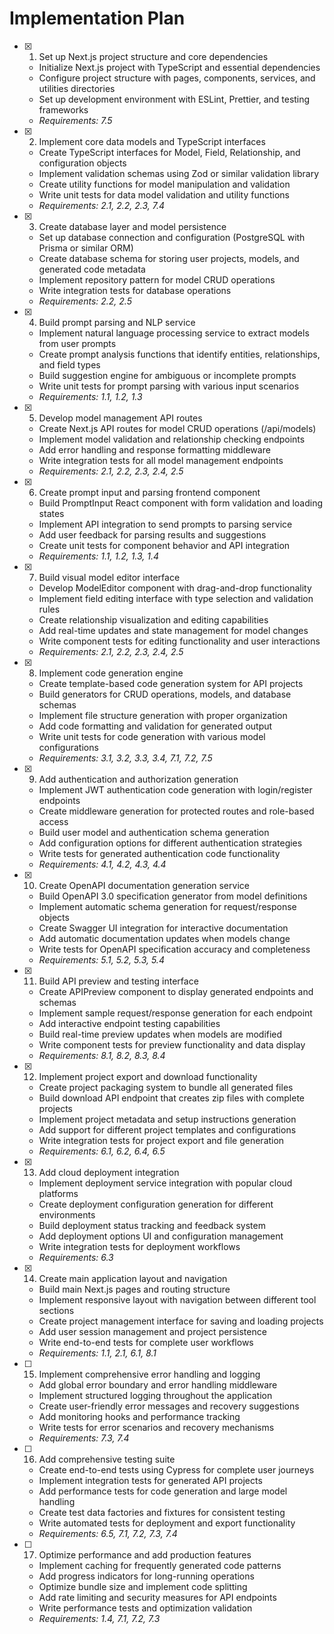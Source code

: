 # Implementation Plan

- [x] 1. Set up Next.js project structure and core dependencies
  - Initialize Next.js project with TypeScript and essential dependencies
  - Configure project structure with pages, components, services, and utilities directories
  - Set up development environment with ESLint, Prettier, and testing frameworks
  - _Requirements: 7.5_

- [x] 2. Implement core data models and TypeScript interfaces
  - Create TypeScript interfaces for Model, Field, Relationship, and configuration objects
  - Implement validation schemas using Zod or similar validation library
  - Create utility functions for model manipulation and validation
  - Write unit tests for data model validation and utility functions
  - _Requirements: 2.1, 2.2, 2.3, 7.4_

- [x] 3. Create database layer and model persistence
  - Set up database connection and configuration (PostgreSQL with Prisma or similar ORM)
  - Create database schema for storing user projects, models, and generated code metadata
  - Implement repository pattern for model CRUD operations
  - Write integration tests for database operations
  - _Requirements: 2.2, 2.5_

- [x] 4. Build prompt parsing and NLP service
  - Implement natural language processing service to extract models from user prompts
  - Create prompt analysis functions that identify entities, relationships, and field types
  - Build suggestion engine for ambiguous or incomplete prompts
  - Write unit tests for prompt parsing with various input scenarios
  - _Requirements: 1.1, 1.2, 1.3_

- [x] 5. Develop model management API routes
  - Create Next.js API routes for model CRUD operations (/api/models)
  - Implement model validation and relationship checking endpoints
  - Add error handling and response formatting middleware
  - Write integration tests for all model management endpoints
  - _Requirements: 2.1, 2.2, 2.3, 2.4, 2.5_

- [x] 6. Create prompt input and parsing frontend component
  - Build PromptInput React component with form validation and loading states
  - Implement API integration to send prompts to parsing service
  - Add user feedback for parsing results and suggestions
  - Create unit tests for component behavior and API integration
  - _Requirements: 1.1, 1.2, 1.3, 1.4_

- [x] 7. Build visual model editor interface
  - Develop ModelEditor component with drag-and-drop functionality
  - Implement field editing interface with type selection and validation rules
  - Create relationship visualization and editing capabilities
  - Add real-time updates and state management for model changes
  - Write component tests for editing functionality and user interactions
  - _Requirements: 2.1, 2.2, 2.3, 2.4, 2.5_

- [x] 8. Implement code generation engine
  - Create template-based code generation system for API projects
  - Build generators for CRUD operations, models, and database schemas
  - Implement file structure generation with proper organization
  - Add code formatting and validation for generated output
  - Write unit tests for code generation with various model configurations
  - _Requirements: 3.1, 3.2, 3.3, 3.4, 7.1, 7.2, 7.5_

- [x] 9. Add authentication and authorization generation
  - Implement JWT authentication code generation with login/register endpoints
  - Create middleware generation for protected routes and role-based access
  - Build user model and authentication schema generation
  - Add configuration options for different authentication strategies
  - Write tests for generated authentication code functionality
  - _Requirements: 4.1, 4.2, 4.3, 4.4_

- [x] 10. Create OpenAPI documentation generation service
  - Build OpenAPI 3.0 specification generator from model definitions
  - Implement automatic schema generation for request/response objects
  - Create Swagger UI integration for interactive documentation
  - Add automatic documentation updates when models change
  - Write tests for OpenAPI specification accuracy and completeness
  - _Requirements: 5.1, 5.2, 5.3, 5.4_

- [x] 11. Build API preview and testing interface
  - Create APIPreview component to display generated endpoints and schemas
  - Implement sample request/response generation for each endpoint
  - Add interactive endpoint testing capabilities
  - Build real-time preview updates when models are modified
  - Write component tests for preview functionality and data display
  - _Requirements: 8.1, 8.2, 8.3, 8.4_

- [x] 12. Implement project export and download functionality
  - Create project packaging system to bundle all generated files
  - Build download API endpoint that creates zip files with complete projects
  - Implement project metadata and setup instructions generation
  - Add support for different project templates and configurations
  - Write integration tests for project export and file generation
  - _Requirements: 6.1, 6.2, 6.4, 6.5_

- [x] 13. Add cloud deployment integration
  - Implement deployment service integration with popular cloud platforms
  - Create deployment configuration generation for different environments
  - Build deployment status tracking and feedback system
  - Add deployment options UI and configuration management
  - Write integration tests for deployment workflows
  - _Requirements: 6.3_

- [x] 14. Create main application layout and navigation
  - Build main Next.js pages and routing structure
  - Implement responsive layout with navigation between different tool sections
  - Create project management interface for saving and loading projects
  - Add user session management and project persistence
  - Write end-to-end tests for complete user workflows
  - _Requirements: 1.1, 2.1, 6.1, 8.1_

- [ ] 15. Implement comprehensive error handling and logging
  - Add global error boundary and error handling middleware
  - Implement structured logging throughout the application
  - Create user-friendly error messages and recovery suggestions
  - Add monitoring hooks and performance tracking
  - Write tests for error scenarios and recovery mechanisms
  - _Requirements: 7.3, 7.4_

- [ ] 16. Add comprehensive testing suite
  - Create end-to-end tests using Cypress for complete user journeys
  - Implement integration tests for generated API projects
  - Add performance tests for code generation and large model handling
  - Create test data factories and fixtures for consistent testing
  - Write automated tests for deployment and export functionality
  - _Requirements: 6.5, 7.1, 7.2, 7.3, 7.4_

- [ ] 17. Optimize performance and add production features
  - Implement caching for frequently generated code patterns
  - Add progress indicators for long-running operations
  - Optimize bundle size and implement code splitting
  - Add rate limiting and security measures for API endpoints
  - Write performance tests and optimization validation
  - _Requirements: 1.4, 7.1, 7.2, 7.3_
